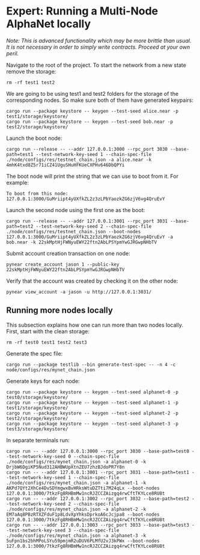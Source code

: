 # Expert: Running a Multi-Node AlphaNet locally

_Note: This is advanced functionality which may be more brittle than usual. It is not necessary in order to simply write contracts. Proceed at your own peril._

Navigate to the root of the project. To start the network from a new state remove the storage:

```text
rm -rf test1 test2
```

We are going to be using test1 and test2 folders for the storage of the corresponding nodes. So make sure both of them have generated keypairs:

```text
cargo run --package keystore -- keygen --test-seed alice.near -p test1/storage/keystore/
cargo run --package keystore -- keygen --test-seed bob.near -p test2/storage/keystore/
```

Launch the boot node:

```text
cargo run --release -- --addr 127.0.0.1:3000 --rpc_port 3030 --base-path=test1 --test-network-key-seed 1 --chain-spec-file ./node/configs/res/testnet_chain.json -a alice.near -k 4mhK4txd8Z5r71iCZ41UguSHuHFKUeCXPHv646DbQPYi
```

The boot node will print the string that we can use to boot from it. For example:

```text
To boot from this node: 127.0.0.1:3000/GuMriipt4yUXfkZL2z3zLPbYaozkZG6zjV6vg4QruEvY
```

Launch the second node using the first one as the boot:

```text
cargo run --release -- --addr 127.0.0.1:3001 --rpc_port 3031 --base-path=test2 --test-network-key-seed 2 --chain-spec-file ./node/configs/res/testnet_chain.json --boot-nodes 127.0.0.1:3000/GuMriipt4yUXfkZL2z3zLPbYaozkZG6zjV6vg4QruEvY -a bob.near -k 22skMptHjFWNyuEWY22ftn2AbLPSYpmYwGJRGwpNHbTV
```

Submit account creation transaction on one node:

```text
pynear create_account jason 1 --public-key 22skMptHjFWNyuEWY22ftn2AbLPSYpmYwGJRGwpNHbTV
```

Verify that the account was created by checking it on the other node:

```text
pynear view_account -a jason -u http://127.0.0.1:3031/
```

## Running more nodes locally

This subsection explains how one can run more than two nodes locally. First, start with the clean storage:

```text
rm -rf test0 test1 test2 test3
```

Generate the spec file:

```text
cargo run --package testlib --bin generate-test-spec -- -n 4 -c node/configs/res/mynet_chain.json
```

Generate keys for each node:

```text
cargo run --package keystore -- keygen --test-seed alphanet-0 -p test0/storage/keystore/
cargo run --package keystore -- keygen --test-seed alphanet-1 -p test1/storage/keystore/
cargo run --package keystore -- keygen --test-seed alphanet-2 -p test2/storage/keystore/
cargo run --package keystore -- keygen --test-seed alphanet-3 -p test3/storage/keystore/
```

In separate terminals run:

```text
cargo run -- --addr 127.0.0.1:3000 --rpc_port 3030 --base-path=test0 --test-network-key-seed 0 --chain-spec-file ./node/configs/res/mynet_chain.json -a alphanet-0 -k DrjbW6DgiKP5Nud312AHBWUpXtnZEU7zhzBJdoPR7Y8n
cargo run -- --addr 127.0.0.1:3001 --rpc_port 3031 --base-path=test1 --test-network-key-seed 1 --chain-spec-file ./node/configs/res/mynet_chain.json -a alphanet-1 -k AKPd7QYt2XhCe4DvSDYmgwxBvHRksWtuDZTti7M24qLx --boot-nodes 127.0.0.1:3000/7tkzFg8RHBmMw1ncRJZCCZAizgq4rwCftTKYLce8RU8t
cargo run -- --addr 127.0.0.1:3002 --rpc_port 3032 --base-path=test2 --test-network-key-seed 2 --chain-spec-file ./node/configs/res/mynet_chain.json -a alphanet-2 -k EM7aAq8PBzRTXZFduF1p8LdvXpYhksDprkoA6cJcjpa8 --boot-nodes 127.0.0.1:3000/7tkzFg8RHBmMw1ncRJZCCZAizgq4rwCftTKYLce8RU8t
cargo run -- --addr 127.0.0.1:3003 --rpc_port 3033 --base-path=test3 --test-network-key-seed 3 --chain-spec-file ./node/configs/res/mynet_chain.json -a alphanet-3 -k 5uFpn1bs2bhMPoLSYu59pmjmR2uDUV6PLMfU2vJ3kPWx --boot-nodes 127.0.0.1:3000/7tkzFg8RHBmMw1ncRJZCCZAizgq4rwCftTKYLce8RU8t
```
